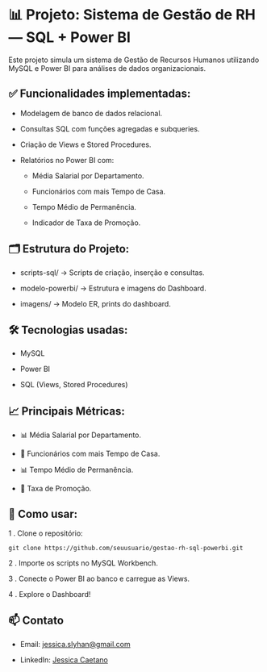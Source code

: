 # 📊 Projeto: Sistema de Gestão de RH — SQL + Power BI

Este projeto simula um sistema de Gestão de Recursos Humanos utilizando MySQL e Power BI para análises de dados organizacionais.

## ✅ Funcionalidades implementadas:
- Modelagem de banco de dados relacional.

- Consultas SQL com funções agregadas e subqueries.

- Criação de Views e Stored Procedures.

- Relatórios no Power BI com:

    - Média Salarial por Departamento.

    - Funcionários com mais Tempo de Casa.

    - Tempo Médio de Permanência.

    - Indicador de Taxa de Promoção.


## 🗂 Estrutura do Projeto:
- scripts-sql/ → Scripts de criação, inserção e consultas.

- modelo-powerbi/ → Estrutura e imagens do Dashboard.

- imagens/ → Modelo ER, prints do dashboard.



## 🛠 Tecnologias usadas:
- MySQL

- Power BI

- SQL (Views, Stored Procedures)


## 📈 Principais Métricas:
- 📊 Média Salarial por Departamento.

- 👴 Funcionários com mais Tempo de Casa.

- 📊 Tempo Médio de Permanência.

- 🚀 Taxa de Promoção.



## 🚀 Como usar:
1 . Clone o repositório:

    git clone https://github.com/seuusuario/gestao-rh-sql-powerbi.git

2 . Importe os scripts no MySQL Workbench.

3 . Conecte o Power BI ao banco e carregue as Views.

4 . Explore o Dashboard!

## 📫 Contato


- Email: jessica.slyhan@gmail.com

- LinkedIn: [Jessica Caetano](https://www.linkedin.com/in/jessicacaetano/)

